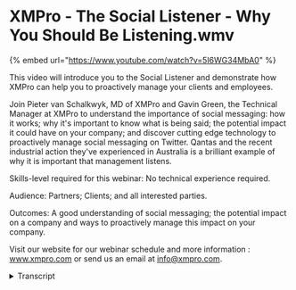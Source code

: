 # XMPro - The Social Listener - Why You Should Be Listening.wmv
{% embed url="https://www.youtube.com/watch?v=5I6WG34MbA0" %}

This video will introduce you to the Social Listener and demonstrate how XMPro can help you to proactively manage your clients and employees.

Join Pieter van Schalkwyk, MD of XMPro and Gavin Green, the Technical Manager at XMPro to understand the importance of social messaging: how it works; why it's important to know what is being said; the potential impact it could have on your company; and discover cutting edge technology to proactively manage social messaging on Twitter. Qantas and the recent industrial action they've experienced in Australia is a brilliant example of why it is important that management listens.

Skills-level required for this webinar: No technical experience required. 

Audience: Partners; Clients; and all interested parties.

Outcomes: A good understanding of social messaging; the potential impact on a company and ways to proactively manage this impact on your company. 

Visit our website for our webinar schedule and more information : www.xmpro.com or send us an email at info@xmpro.com.
<details>
<summary>Transcript</summary>great thank you for joining us for this

uh webinar I'm not sure that we'll um

use an hour of your time but um

hopefully what we're going to show you

today is new and Innovative in the um

social BPM space the social BPM world so

it's all about um what is social BPM and

why should you care we're only going to

look at one aspect of social BPM today

there's there's a number of components

to social BPM it's all around how do you

work in the process space where um

there's conversation either internal

external whatever the case might be uh

right now with a social listener today

we're going to show you one example of

how you can use x and proo in your

business to enhance social BPM so the

topic of today is what is social BPM and

why should you care so I thought just

before we go into showing you uh how we

do it in XM proos just to give you some

some background to the reason why we

build this listener and um what our

objective with it is I'm just going to

jump into some of

the so I'm just getting my keyboard

here

cool so um in terms of of of social be

M there's a couple of it's it's quite a

large area and um if you listen to

Gartner um at the recent Garden it Expo

where where we were listening to

analysts like Jim siner Elise aling

there's are there's there's a lot

happening around integrating social

conversations into the BPM world or

business Process Management World

workflow world or whatever you want to

call that so uh some of the the the the

areas that they cover or where where

they see the the benefit and advantage

of social BPM is when uh we talk about

process Improvement so this this is

collaborative design where there's a

whole lot of people and we we actually

use to tools and Technology to to help

with um how do we make the process

better so that's one area of social BPM

the other one is when we have

discussions inside the transaction so

when a transaction or a workflow is

happening a process is is happening

um that there's actually conversations

and discussions going on which

traditionally was done by email or a

whole number of other communication

channels um that that is now brought

into the social BPM sphere as well and

then the other one is when there are

people talking to others on social

networking sites and that's the one that

we're going to focus on today so social

BPM is quite a large area in the BPM uh

uh BPM space

today we're just going to focus on on

the social networking sites how how do

we actually integrate some of those

conversations that might be external to

our organization and they don't have to

be in actual fact if you use tools like

yamama social card things like that

there's a lot of conversations

internally in

organizations that

um that uh sorry there's um just some

questions coming in um so you you can

use tools like um social uh social cost

Yama those sort of things to monitor

internal as well today we're going to

talk a little bit about out outward

facing um processes where we actually

want to monitor some of the discussions

that happen or conversation that people

have um around us on on these social

networking sites and the best example of

what this means is actually something

that John Hayes the chief marketing

officer of American Express said where

he said consumers are in the midst of a

convers ation that isn't ours the race

is on to grow ears to listen to what

they are saying to me that encompasses

everything that we're trying to do with

the social listener and trying to

integrate that into how we do business

and

um there's a whole lot of conversations

going on around uh us our competitors

Our Brands or whatever the case might be

and to grow ears to learn what they are

saying is actually a great way of

describing what this social listener

does I thought that was a very apt

description so the image that we've got

here of the of the of the water cooler

Um this can be internal to organization

or external there are conversations

happening right this moment around your

business your product your um your

competitors the market space that you're

in that right now you are not privy to

that you don't um actively or that

you're not actively involved in but you

have the ability to to to capture some

of those conversations and and start

using it in your business and that's the

value that we'd like to show you

today so when we look at social

networking I just quickly had a look at

Wikipedia um the whole social media

social networking sit um and what

technically what it is it's just

webbased and mobile technology that turn

communication into an interactive

dialogue and once again to me those are

the the critical components the fact

that it in that it's Interactive

a lot of companies don't interact now

it's one way communication there's a

whole lot of people using these

web-based and mobile technologies to

have conversations to each other and

they also have conversations around your

business and your products and uh the

idea is to become interactive into that

to actually interject yourself into that

com uh that part of the communication

and either grab hold of some of them

manage some of them or use the

opportunity for for some of them so if

we look at what the social networking

thing means I think a lot of people

think it's just people talking about

themselves what did I have for breakfast

what time am I dropping off the kids um

know just all all of the personal stuff

that gets shared on sites like Twitter

Facebook um and all the social

networking sites those are probably the

two biggest when when it when it's all

around what am I doing then there's some

conversations around business talking

about themselves

so um businesses currently use social

networking sites uh Facebook pages

Google+ Pages um Twitter accounts all

sorts of things once again to

communicate out to to users uh or or to

to to Consumers and customers and uh

even internally to employees to to to

tell them what they're doing to to talk

about themselves but the more critical

one for me right now is actually people

talking about businesses so so when

someone is having a conversation about

you um to someone else using this this

new Communication channel uh or or and

actual fact this whole platform or or

whole array of of communication channels

that they currently use to talk about

you um and have discussions around your

customer service your competitors the

pricing um and maybe some some

opportunities that are out there uh as

well around your business so that is

probably the the the area that um that

at the moment gets the least attention

but it's got the biggest impact so if we

look at people talking about themselves

I just want to take a minute and and

just look at um typically what that

means and for those of you who who know

Twitter very well and know exactly how

it works um I'm just going to quickly

give uh the people who don't know that

um just a little bit of a

of a of

a overview on

um on actually what something like

Twitter is so if we take the famous Mr

Ashton kusher who is currently in Two

and a Half Men and he's also ex Mr U

Demi mu

or um there's a lot of conversations

that he's having with people now the

interesting thing is he's got 8 and a

half million followers worldwide so

whatever Ashton says eight and a half

people get eight and a half million

people get onto their on um on their

version of this form

um in actual fact there's something I

want to

do just before I um I actually want to

open up my Twitter account and actually

just go and quickly write something

about this so I'm going to go into here

and say Ash XM

Pro

great

and I'll show you the reason why I'm

doing this great

webinar

on social

media

right now so I'm just going to tweet

that and go back

to Mr Ashen Kusha who's got a lot more

followers than me um but some of the

things that you'll see here he's got 8

and a half million people the way that

you address him is using the AD Sign and

and and once again this is just a quick

101 on Twitter for because we're going

to use some of these examples um as we

as we look at the XM Pro social

listeners so the that means it's just

really to identify uh his username so

whenever there's a ad so whenever he

addresses someone back he'll use the ad

you can retweet so if you look at this

example he just made a comment here

around a music track on Spotify

um by this artist now there's 8 and a

half million people seeing that so it's

got a huge impact in terms of brand I'm

not sure how much they pay him to do

this if they if they do um but but you

can see in some of the conversations

that is happening there's Amazon now I

thought this one was pretty good um you

need something for your Christmas

shopping ideas may I suggest a yodling

pickle now I've never ever seen a

yodling pickle but I can tell you there

are thousand there are probably there

probably hundreds of thousands of people

going to Amazon to have a look at a

yodling pickle so this is the massive

impact that something like social

conversations can have if you're not to

on top of that social conversation just

imagine what the impact would be if

someone like Ashton mentioned your

product and you didn't even know about

it you would have a flat of traffic you

you'd have no um so how do you

anticipate if you're in that space if

you're in this retail space how do you

anticipate the influx of demand that's

going to have on your first place your

web servers um and maybe if you do sell

um a lot of these yodling pickles in

terms of your stockholding all of that

just one one tweet from someone like

Ashton can have a massive impact in in

organization um in terms of their

backend so that that's some of the

reasons why we'd like to to do um some

of the monitoring and listening and

actively turning that into into

processes so as you can see um the the

hashtag is used just almost as a search

um as a search tag so if you've got any

specific keyword that you would like um

to start gaining momentum on on on

Twitter um we use um and in actual fact

we we we'd love you to use hash XM Pro

um for for anything that that that you

discuss uh but if you if you want to tag

anything if you want to so in terms of

search and finding stuff on Twitter it's

actually not that hard yeah

you don't have to have the the hashtag

but if the hashtag is there it's it's a

very quick way um to identify things

that you want to to to um to create as

as as searchable words and so and you

will probably Now find that there are

hundreds of thousands of of of people

using the hash

Christmas um for ideas so if you were a

retailer you could actually monitor hash

Christmas for some of your product

mentions and and and see if there's any

activity around that so that is

essentially what a personal um user

would use they would write all sorts of

things some of them might be um his

interest in y yodling um pickles there's

um there's some most of the stuff that

he does is actually around the community

social um and uh but but as you can see

he's got a he's got a huge amount of

following and

um a massive it can have a massive

impact on on a brand for example if it's

mentioned by him so just uh very quickly

again so that is how you would have the

username identified this is how you

would have search tags identified and

then uh what a lot of people do is they

just retweet or you can reply and you

can also send direct messages I'm not

sure that Ashton is going to reply to

your direct me uh message but that is

essentially um what uh what a personal

user would use if if you're looking at a

business talking about themselves so

that's not a personal uh uh Twitter

account and someone talking about

themselves if I look at a at a at a

personal sorry at a business one if I

look at Quantas and the reason why I'm

using Quantas right now in Australia

Quantas is in all the headlines all the

time they've had major issues or um they

actually grounded their their whole

Fleet worldwide on a Saturday morning

and caused millions of people to tweet

because they actually couldn't get

through to um to their help desk they gr

they grounded the the whole worldwide

Fleet due to Industrial action at the

moment um they that they have very

high-profile company and that's why I

decided to use them this is not about

that this is not about um right now if

you have issues you can actually follow

that I had a dedicated Twitter account

so as you can see at qf um uh customer

care is actually what they currently

just use um at the moment challenge that

they have is it's only online in

Australian time so if I'm stuck stuck in

the US I still have a I still have a

problem um but this is typically what a

company would use to talk about

themselves this is exactly what we have

as X and pro we have X and pro one which

we which we um talk about

ourselves the the real challenge come in

when people are talking about your

business so if I look at Quantas again

and I go and search that Quantas hashtag

so the Quant search for you will see

there's a couple of people that have now

been that that are complaining because

they've been there for 30 minutes the

bags are not there um Karen Ferris is

saying it's the worst experience with

Quantas after 13 years now this is

someone that you would not like to go

and talk about that this is a loyal

customer who's been around for 13 years

um around the Quantas brand and now

she's really upset now knowing Airlines

there there might be other reasons and

and I must the reason the other reason

why I'm using Quantas is they are

actually quite proactive in following

this up you can actually see that

they've got a whole lot of Twitter

accounts and things that they use to

manage um some of this and they do

respond and they do have a team that

follow up on this but it just gives you

uh a view and this actually um I just

use the exm pro account so we have one

as well um you can go and sign up and

follow us on um hash sorry at XM Pro you

can you can find us there um but this is

really just to show the conversations

that are that are happening around your

brand and your business and these are

the ones that are critical that you may

want to monitor or or pick up on now

that was just for Twitter the challenge

that you have is that there's Twitter

there's Facebook there's YouTube there's

RSS feeds there's LinkedIn and there's

even emails and things that may come

into support so there's a whole there's

a multitude of channels where all this

information come in and it's really hard

to have a on it so what happens in most

organizations is that they Implement

what they call social media monitoring

so they they start listening for these

keywords like on us they would listen

for these keywords Brands usernames all

sorts of things like that and there are

quite a lot of monitoring tools out

there things that will listen for you so

it'll pick these things up um and a lot

of marketing but what happens in most

organizations it becomes the domain of

uh the public relations guys or the

market the marketing guys they need to

sit and check it every day and if you're

lucky they will respond larg

organizations like quas may have a

dedicated team that just sit and watch

watch Twitter um but you're still not

sure that everyone gets addressed um and

if I use the example of um of the um

worldwide uh grounding of the fleet that

Quantas had there were a lot of people

that just could not get through to help

discs they were stuck in certain places

and and it was unbelievable in how many

people actually went to Twitter to try

and you and and and that was that became

a instant Communication channel um where

they could where they could talk where

the actual conventional help disk

couldn't um cope with it but in a lot of

organizations this and and your

organization might be the same where um

the public relations guys say if if I

look at certain brands if I think about

people complaining about something on on

uh in our on one of our products or

unhappy or where they have a lot of

Praise because you actually want to grab

those testimonials as well um that at

the moment is the domain of the public

relations and the marketing guys um to

look at and make sure that they respond

and you need to make sure that they've

got the right tools now radian six is a

company owned by by by Salesforce and

they put out a 100 ways to use social

media monitoring um and I'm just going

to cover just some of them I'm not going

to go through all 100 ways just want to

explain or show you some of the examples

um that that they use and it's and it's

all around brand monitoring competitive

intelligence um looking at what is

around in the

industry some uh some thought leadership

things lead generation customer

service um looking at things that are

that you can use for search engine

optimization um crisis communication

product development so if I just look at

one of one or two of actual fact I think

there's three categories that we're

looking at just on these

um one of the most the the and the

reason probably why it's number one is

looking at online mentions of your brand

um the if you look at number five

something like discovering brand

Advocates trying to find those people

that that that that talk about your your

brand um the most popular topics around

your brand this is great information

that you can use for blog posts and

things like that um listening for

mentions of the executive team very very

important when there's certain people of

the executive team

um that are that are being talked about

you need to make sure that from a public

relations point of view that that is

also under control so this is all around

brand monitoring um as well and and you

can download the radian 6 um document

from from slideshare.net to search for

it um and you can actually go through

some of these the challenge that you

have with this is that there are no

actionable processes so you can see the

active verb here is listen listen learn

monitor to listen there's actually no

action being taken if we look at

competitive intelligence we want to know

something around what are what are

competitors launching what are the

what's the latest news around

competitors now this might not be

something that PR want to use this is

more for executive team so you want to

pass that on to the executive guys who

might be who who might be interested in

that you might might want to monitor

some specific employees in your

competitors their social profiles I'm

pretty sure there's some of my

competitors that are that would like to

do know some of the things I say on

social channels like LinkedIn uh and and

Twitter and I know that that some of

them actually follow um uh me on on on

on some of those

channels um you also want to know when

people are not happy with your

competitors and that needs to be passed

on to someone else in your

organization so that if we uh and once

again it's all around discover monitor

monitor there's actually no actionable

processes uh described here if we look

at custom customer service probably one

of the most used areas for for this it's

it's really around answering customer uh

questions you can there's a a lot of

companies that now use Facebook and the

discussions side of Facebook to actually

just answer questions you can resp you

can uh you can share company

information and um you can you can

actually respond to customer service

issues in real time that's the example

of quanas how good or bad they were

that's a separate discussion but the

fact that they could actually um and the

other key thing is at identify customer

service issues as they emerge I'm pretty

sure on that Saturday morning Quantas

had to put another thousand people onto

the onto their support desk to make sure

um that now how do you scale up and how

do you get that done quickly once again

no actionable processes coming out of

this the last one is um competitive

intelligence which um it's just a

different type of thing if you look at

your new product development side of

your business what do they want to know

they they want to know around

competitors launching new products they

want to know what people are thinking if

they're doing beta testing or they've

got uh some campaigns going out there

and just get customer feedback on that

um they want to listen to what people

are saying what is wrong with your

product so that they can add new

features now that that is something that

the pr guys would have no interest in so

picking up that sort of conversation it

may not get to the right new product

development guys in your business um so

once again no action able processes

coming out of

this what XM Pro is all about we we have

the ability to listen and action these

multiple channels so we call it we get

better at Social listening which is part

of our get better at getting work done

approach where if you look at how XM Pro

works one of the components the one at

the bottom is social based so a process

can either be can be started as a form

as a file time based and if you want

information on any of these um I'll take

you to our exm Pro Community uh at the

end of the presentation and just show

you where you can find some of this

information and some previous webinars

as well on some of that but if we look

at um the social listening we have a

social listener so one of the ways a

process can start is actually listening

for social events what then happens we

can put that onto someone's to-do list

on their action list on the the on their

work list on something that they need to

do and they can see that in Outlook

SharePoint in the browser on their

mobile phone so sometimes if you look at

the customer service ones you actually

may want to put it on someone's phone or

tablet device or whatever the case might

be once it's there there's a couple of

things that that we can do with it and

this is all standard XM functionality so

really all that we're introducing is

we've got the ability to listen and now

it goes into conventional Process

Management um when I say conventional we

have something unconventional which is

the whole dynamic routing so we can now

dynamically route and we'll show you

example of this as we as we show you the

social listening um what we can do is

also introduce the concept of social

discussions which is one of the other

legs of social BPM so we've got social

BPM in the actual um social listening

and then we can extend the social

capability by introducing discussions

into a process which is a quite a unique

concept um at this point in time we can

also integrate it to other applications

so for example when we find your hashtag

as your your at PVS and we know who you

are CU we got it in our CRM we can

actually populate all the rest of your

information um out of CRM in this

example Microsoft CRM or whatever

Salesforce or whatever you're using we

can bring that information and say this

is the rest of the information around

Peter it is great when you're doing

something like lead scoring where you

want to say well um there's been some

mention and Peter is mentioning

something around a certain product so

yeah he's in terms of lead scoring in

terms of his where he is on his journey

uh looking to buy some one of our prodct

product um we can add to that we can

apply business rules to that and we can

also do the normal notification

escalation notification escalation is

really critical in this area because if

someone replies and they have a problem

it's a customer service based issue you

actually want to be on top of it right

now and make sure that someone action it

immediately or in in within a a specific

um agreed service level um time and if

not we actually want to escalate it and

and get moving on it we can integrate

this into backend systems as I've

mentioned the CRM world or whatever um

it is and also we can we we can put it

in the cloud if you're interested in the

broader picture we have this available

um on our on our website for download

but this is the overall exm Pro picture

in this instance we take you from a

social listening point of view through

any one of our interfaces into Dynamic

routing and social discussions and

that's the example that we that we are

going going to show you so once again we

um we we can monitor multiple channels

whether it's uh tw Twitter Facebook

YouTube um our social listening ability

can actually listen across multiple

channels and there are a lot more than

this um I'm just using these these few

examples so it's not just at them we

we're going to show you how to how we

turn tweets into tasks um uh and then

into action and

um what we're going to show you is the

exm pro social listener so it's going to

start off there we're going to listen

for the exm pro hashtag and uh on on

Twitter and we then going to take that

into a exm pro based process you'll also

notice a new interface which I'll just

touch on once again we have additional

webinars and information on version six

so with that I'm going to just hand it

over to Gavin to uh Drive um I'll still

be talking

great

so that is um EX impro version 6 for

those of you that haven't seen that

before uh it's currently in beta we um

so I'm just going

to currently this is my task list so I'm

logged in as Keith Miller and you can

see um that now just as a matter of

interest when we were at the Gardner it

Expo on the Gold Coast a couple of weeks

ago we listened for the

hashtag uh hashgard Sim and we also

listened for um hash XM Pro we did it

live there and as people were were were

tweeting we were picking up those now um

just so as you can see my to-do list I'm

working in in one of the areas or what

it so the when we set up the listener we

can Define the rules so we can a

specific um keyword like hash X and pro

we can put on my to-do list if we find

um Hash Hash workflow suck um we can put

that on Gavin's to-do list so we can

have multiple so when we when we have

multiple words that or or or when we set

up the keywords that we listen for they

can actually be routed to completely

different people and that's the

opportunity that you have so the new

product development guys can listen for

something completely different than

start actionable processes to something

completely different to what the

marketing guys would be interested or

what the senior executive team might be

interested in so it'll put the relevant

task on your list in this instance um

just as a matter of Interest the one

that I tweeted as we started um it came

from me I said hash XM Pro great webinar

on social media so that was the the the

task that I started there's a couple of

things that I can do right right now

um

so for example because they can see it's

had Hash Hash pedvs one of the things

that you can do is actually go into now

we we haven't set that up um but what

you can do is just bring the information

from Microsoft CRM um to actually

populate the rest of my information so

whoever it goes on to know exactly who I

am what my mobile number is what my

email address is if all of that

information sits in

and there's some great tools out there

that will that will actually take um

this information and actually put it

into CRM for you and then you can expose

that information or use that information

in here so there's multiple things that

you can do in this instance we're just

going to type a comment because we're

actually going to send it um through to

the pr guys to do something um because

um because um because I was on the

webinar and I said it was a great

webinar so you can do that from a c so

if someone comments on your customer

customer service day or your customer or

anything like that in this instance I

said it was a great webinar what it now

did what we now did is we said get a get

a white paper off to this guy so Tim

Clark who's the next person in the

process has now got an

action so we're just going to log out

here and as you'll see we've got

multiple service providers in actual

fact we now have social service

providers we can log you in with

LinkedIn we can log you in with your

Facebook account or whatever the case

might be um so in terms of social

extension or social BPM as I said

earlier it actually extends um quite a

bit further than just um being able to

listen with um with uh Twitter but in

this instance so you'll see under my

to-do list there's a um under public

relations I'm Tim Clark so I'm now the

second person this has now come through

to me so it came through from Keith you

can see it came through from Keith and

we're just going to click on that one so

that's my my to-do list and when we look

at the history in terms of how it got to

me I can now see

um the information that was completed at

that um point in time and I need to

follow up with with a um a webinar to uh

that person what I may want to do at

this point in time uh is actually is

actually just enter into a into a

discussion so this is something new that

we've also added into into version six

but it's a it's a key part just so um so

just just go back one step go

so if you look at um we currently in

that um there's some there's uh PVS um

great webinar um and Gavin may just want

to put sorry Tim in this instance might

just want to F before he sends out the

webinar I think may want to have a

discussion around this you know which

one is it the right one is it the um do

I have the latest version of the white

paper so that's sort of something that

he may want to ask now this is an

unstructured component there it's just a

conversation so we introducing the

concept of the other dimension of social

BPM where we can actually introduce uh

collaboration into the actual

transaction the nice thing with this is

we can uh we store this as part of the

exm pro audit trial and we can actually

put reporting onto this to to to go and

have a look at these discussions and

then say what why why does Tim always

have to ask the

question um around do I have the latest

version of the white paper so we may

want to improve our process around white

papers so what he's done in this

instance he's now put in a a a

discussion and if I click on the

history you'll see that there's now a

discussion as part of the the order

trial and if if we open that up there

can be

um um the discussion can be directed at

a group or it can be directed at an

individual so all the the replies and

everything to that um now stored against

that

so that is essentially how we can listen

to a

incoming uh signal like a tweet or a

LinkedIn mention or a Facebook or

whatever the case might be and turn in

this instance how how we turn a a tweet

into a task and give the ability now

what you'll see on the right hand side

is also U multiple options multiple

buttons so in terms of dynamic routing

you might actually want you know the

there might be because of what this

specific tweet was all around there

might be uh there might not be a very

defined workflow in terms of how it's

going to carry on from here based on

what I read I may want to say I want to

just send feedback I want to assign I

want to assign the case to someone else

or we just I need to give this to the

customer service guys to carry on with

this so you can have Dynamic what we

call Dynamic routing uh so it doesn't

have to be a structure process which is

also one of the um elements of um of BPM

um in the

future so I'm going to ask Gavin to just

hand me back

the the

screen great so what we what we

demonstrated to you is that we have a

social

listener if I just go and so what we

demonstrated is that we have a social

listener we can put it on your task list

and then we can invoke any standard

process that you may have in your

organization and we can do it for multip

multiples of channels so we can take for

example in this example as we showed you

we can take a tweet we can listen for a

specific word and that there actually

the one that I that I typed in um as you

were watching my my my Twitter

account and we can turn it into a exm

prob based process that process um each

individual channel can go to a

individual uh in organization or a to a

group in the in organization it applies

all the conventional um good BPM

practices from there just like to um

also invite you to go and have a look at

the what the exm pro community so if I

just go to the I'm just going to go to

um if you go to exm pro.com if you need

more information around exm Pro and what

is in XM Pro there's a exm pro

community that you um where you can find

uh a whole lot of webinars and things

like that so if you go to our technical

webinars there's a whole lot of webinars

talking um around a whole number of of

um how to set all all of this up um

there's also a lot of feedback or or um

um discussions and things around

specific features or how to do specific

things so i' really like to invite you

to to have a look at that we also have

previous sales webinars there so so this

is a resource um for additional

information as well uh when you do sign

up for the first time if it is your

first time uh it will it will ask for um

authentication we've just had a lot of

people trying to get into this forum

from a spammer point of view um also of

weird and wonderful email addresses so

uh if you do log if you if you are

visiting it for the first time um it may

ask you for well it will ask you for

some information please bear with us

it's really to try and make sure that we

that we um that

we contain the spam that that uh that

that we typically find with these sort

of um

environments so if you go to community.

xo.com you can find um a lot of

additional resources ources on on XM Pro

there and I'd like to thank you for your

time that was the social listener I'm

not sure if there's any questions that

anyone may want to ask at this point in

time if not I suggest uh you can contact

us or one of our partners for more

information on this we quite happy to

show you um how this works we have a

version running in the cloud so um we

can quite easily show you how to work

thank you for your time and have a great

day

okay
</details>